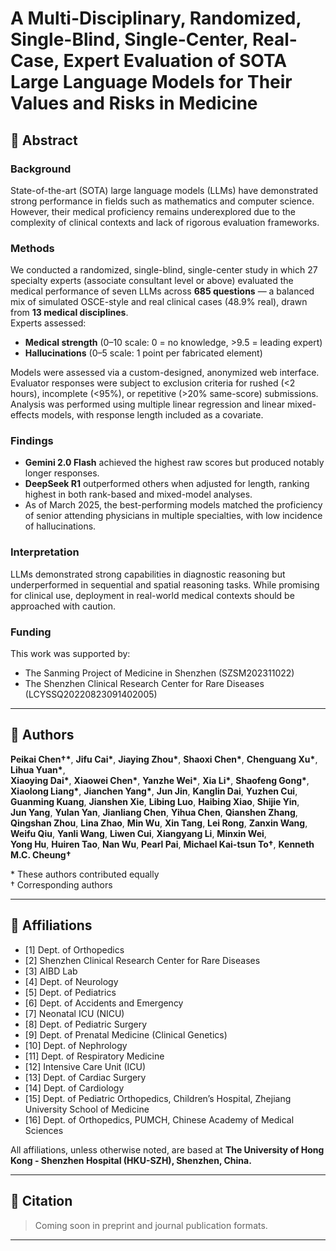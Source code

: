# A Multi-Disciplinary, Randomized, Single-Blind, Single-Center, Real-Case, Expert Evaluation of SOTA Large Language Models for Their Values and Risks in Medicine

## 📄 Abstract

### Background  
State-of-the-art (SOTA) large language models (LLMs) have demonstrated strong performance in fields such as mathematics and computer science. However, their medical proficiency remains underexplored due to the complexity of clinical contexts and lack of rigorous evaluation frameworks.

### Methods  
We conducted a randomized, single-blind, single-center study in which 27 specialty experts (associate consultant level or above) evaluated the medical performance of seven LLMs across **685 questions** — a balanced mix of simulated OSCE-style and real clinical cases (48.9% real), drawn from **13 medical disciplines**.  
Experts assessed:
- **Medical strength** (0–10 scale: 0 = no knowledge, >9.5 = leading expert)
- **Hallucinations** (0–5 scale: 1 point per fabricated element)

Models were assessed via a custom-designed, anonymized web interface. Evaluator responses were subject to exclusion criteria for rushed (<2 hours), incomplete (<95%), or repetitive (>20% same-score) submissions. Analysis was performed using multiple linear regression and linear mixed-effects models, with response length included as a covariate.

### Findings  
- **Gemini 2.0 Flash** achieved the highest raw scores but produced notably longer responses.  
- **DeepSeek R1** outperformed others when adjusted for length, ranking highest in both rank-based and mixed-model analyses.  
- As of March 2025, the best-performing models matched the proficiency of senior attending physicians in multiple specialties, with low incidence of hallucinations.

### Interpretation  
LLMs demonstrated strong capabilities in diagnostic reasoning but underperformed in sequential and spatial reasoning tasks. While promising for clinical use, deployment in real-world medical contexts should be approached with caution.

### Funding  
This work was supported by:
- The Sanming Project of Medicine in Shenzhen (SZSM202311022)  
- The Shenzhen Clinical Research Center for Rare Diseases (LCYSSQ20220823091402005)

---

## 👥 Authors

**Peikai Chen†\***, **Jifu Cai\***, **Jiaying Zhou\***, **Shaoxi Chen\***, **Chenguang Xu\***, **Lihua Yuan\***,  
**Xiaoying Dai\***, **Xiaowei Chen\***, **Yanzhe Wei\***, **Xia Li\***, **Shaofeng Gong\***,  
**Xiaolong Liang\***, **Jianchen Yang\***, **Jun Jin**, **Kanglin Dai**, **Yuzhen Cui**,  
**Guanming Kuang**, **Jianshen Xie**, **Libing Luo**, **Haibing Xiao**, **Shijie Yin**,  
**Jun Yang**, **Yulan Yan**, **Jianliang Chen**, **Yihua Chen**, **Qianshen Zhang**,  
**Qingshan Zhou**, **Lina Zhao**, **Min Wu**, **Xin Tang**, **Lei Rong**, **Zanxin Wang**,  
**Weifu Qiu**, **Yanli Wang**, **Liwen Cui**, **Xiangyang Li**, **Minxin Wei**,  
**Yong Hu**, **Huiren Tao**, **Nan Wu**, **Pearl Pai**, **Michael Kai-tsun To†**, **Kenneth M.C. Cheung†**

\* These authors contributed equally  
† Corresponding authors

---

## 🏥 Affiliations

- \[1\] Dept. of Orthopedics  
- \[2\] Shenzhen Clinical Research Center for Rare Diseases  
- \[3\] AIBD Lab  
- \[4\] Dept. of Neurology  
- \[5\] Dept. of Pediatrics  
- \[6\] Dept. of Accidents and Emergency  
- \[7\] Neonatal ICU (NICU)  
- \[8\] Dept. of Pediatric Surgery  
- \[9\] Dept. of Prenatal Medicine (Clinical Genetics)  
- \[10\] Dept. of Nephrology  
- \[11\] Dept. of Respiratory Medicine  
- \[12\] Intensive Care Unit (ICU)  
- \[13\] Dept. of Cardiac Surgery  
- \[14\] Dept. of Cardiology  
- \[15\] Dept. of Pediatric Orthopedics, Children’s Hospital, Zhejiang University School of Medicine  
- \[16\] Dept. of Orthopedics, PUMCH, Chinese Academy of Medical Sciences

All affiliations, unless otherwise noted, are based at **The University of Hong Kong - Shenzhen Hospital (HKU-SZH), Shenzhen, China.**

---

## 🔗 Citation

> Coming soon in preprint and journal publication formats.

---
